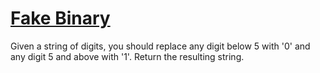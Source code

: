 # [Fake Binary](https://www.codewars.com/kata/fake-binary "57eae65a4321032ce000002d")

Given a string of digits, you should replace any digit below 5 with '0' and any digit 5 and above with '1'. Return the resulting string.